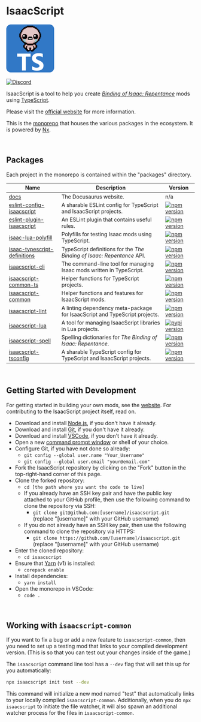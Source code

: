 # IsaacScript

<img src="https://github.com/IsaacScript/isaacscript/raw/main/misc/logo.png" alt="Logo" width="128" height="128">

<br>

[![Discord](https://img.shields.io/discord/843174215287832626?color=blue&label=Discord&logo=Discord&logoColor=white)](https://discord.gg/435qCC6nHt)

IsaacScript is a tool to help you create _[Binding of Isaac: Repentance](https://store.steampowered.com/app/1426300/The_Binding_of_Isaac_Repentance/)_ mods using [TypeScript](https://www.typescriptlang.org/).

Please visit the [official website](https://isaacscript.github.io/) for more information.

This is the [monorepo](https://en.wikipedia.org/wiki/Monorepo) that houses the various packages in the ecosystem. It is powered by [Nx](https://nx.dev/).

<br>

## Packages

Each project in the monorepo is contained within the "packages" directory.

| Name                                                                    | Description                                                                | Version                                                                                                                                     |
| ----------------------------------------------------------------------- | -------------------------------------------------------------------------- | ------------------------------------------------------------------------------------------------------------------------------------------- |
| [docs](./packages/docs)                                                 | The Docusaurus website.                                                    | n/a                                                                                                                                         |
| [eslint-config-isaacscript](./packages/eslint-config-isaacscript)       | A sharable ESLint config for TypeScript and IsaacScript projects.          | [![npm version](https://img.shields.io/npm/v/eslint-config-isaacscript.svg)](https://www.npmjs.com/package/eslint-config-isaacscript)       |
| [eslint-plugin-isaacscript](./packages/eslint-plugin-isaacscript)       | An ESLint plugin that contains useful rules.                               | [![npm version](https://img.shields.io/npm/v/eslint-plugin-isaacscript.svg)](https://www.npmjs.com/package/eslint-plugin-isaacscript)       |
| [isaac-lua-polyfill](./packages/isaac-lua-polyfill)                     | Polyfills for testing Isaac mods using TypeScript.                         | [![npm version](https://img.shields.io/npm/v/isaac-lua-polyfill.svg)](https://www.npmjs.com/package/isaac-lua-polyfill)                     |
| [isaac-typescript-definitions](./packages/isaac-typescript-definitions) | TypeScript definitions for the _The Binding of Isaac: Repentance_ API.     | [![npm version](https://img.shields.io/npm/v/isaac-typescript-definitions.svg)](https://www.npmjs.com/package/isaac-typescript-definitions) |
| [isaacscript-cli](./packages/isaacscript-cli)                           | The command-line tool for managing Isaac mods written in TypeScript.       | [![npm version](https://img.shields.io/npm/v/isaacscript.svg)](https://www.npmjs.com/package/isaacscript)                                   |
| [isaacscript-common-ts](./packages/isaacscript-common-ts)               | Helper functions for TypeScript projects.                                  | [![npm version](https://img.shields.io/npm/v/isaacscript-common-ts.svg)](https://www.npmjs.com/package/isaacscript-common-ts)               |
| [isaacscript-common](./packages/isaacscript-common)                     | Helper functions and features for IsaacScript mods.                        | [![npm version](https://img.shields.io/npm/v/isaacscript-common.svg)](https://www.npmjs.com/package/isaacscript-common)                     |
| [isaacscript-lint](./packages/isaacscript-lint)                         | A linting dependency meta-package for IsaacScript and TypeScript projects. | [![npm version](https://img.shields.io/npm/v/isaacscript-lint.svg)](https://www.npmjs.com/package/isaacscript-lint)                         |
| [isaacscript-lua](./packages/isaacscript-lua)                           | A tool for managing IsaacScript libraries in Lua projects.                 | [![pypi version](https://img.shields.io/pypi/v/isaacscript-lua.svg)](https://pypi.org/project/isaacscript-lua/)                             |
| [isaacscript-spell](./packages/isaacscript-spell)                       | Spelling dictionaries for _The Binding of Isaac: Repentance_.              | [![npm version](https://img.shields.io/npm/v/isaacscript-spell.svg)](https://www.npmjs.com/package/isaacscript-spell)                       |
| [isaacscript-tsconfig](./packages/isaacscript-tsconfig)                 | A sharable TypeScript config for TypeScript and IsaacScript projects.      | [![npm version](https://img.shields.io/npm/v/isaacscript-tsconfig.svg)](https://www.npmjs.com/package/isaacscript-tsconfig)                 |

<br>

## Getting Started with Development

For getting started in building your own mods, see the [website](https://isaacscript.github.io/main/getting-started). For contributing to the IsaacScript project itself, read on.

- Download and install [Node.js](https://nodejs.org/en/download/), if you don't have it already.
- Download and install [Git](https://git-scm.com/), if you don't have it already.
- Download and install [VSCode](https://https://code.visualstudio.com/), if you don't have it already.
- Open a new [command prompt window](https://www.howtogeek.com/235101/10-ways-to-open-the-command-prompt-in-windows-10/) or shell of your choice.
- Configure Git, if you have not done so already:
  - `git config --global user.name "Your_Username"`
  - `git config --global user.email "your@email.com"`
- Fork the IsaacScript repository by clicking on the "Fork" button in the top-right-hand corner of this page.
- Clone the forked repository:
  - `cd [the path where you want the code to live]`
  - If you already have an SSH key pair and have the public key attached to your GitHub profile, then use the following command to clone the repository via SSH:
    - `git clone git@github.com:[username]/isaacscript.git` <br>
      (replace "[username]" with your GitHub username)
  - If you do not already have an SSH key pair, then use the following command to clone the repository via HTTPS:
    - `git clone https://github.com/[username]/isaacscript.git` <br>
      (replace "[username]" with your GitHub username)
- Enter the cloned repository:
  - `cd isaacscript`
- Ensure that [Yarn](https://classic.yarnpkg.com/lang/en/) (v1) is installed:
  - `corepack enable`
- Install dependencies:
  - `yarn install`
- Open the monorepo in VSCode:
  - `code .`

<br>

## Working with `isaacscript-common`

If you want to fix a bug or add a new feature to `isaacscript-common`, then you need to set up a testing mod that links to your compiled development version. (This is so that you can test out your changes inside of the game.)

The `isaacscript` command line tool has a `--dev` flag that will set this up for you automatically:

```sh
npx isaacscript init test --dev
```

This command will initialize a new mod named "test" that automatically links to your locally compiled `isaacscript-common`. Additionally, when you do `npx isaacscript` to initiate the file watcher, it will also spawn an additional watcher process for the files in `isaacscript-common`.
